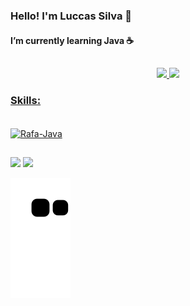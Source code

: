 

###  Hello! I'm Luccas Silva 👋 
####  I’m currently learning Java ☕ 

##

<div align="center">
  <a href="https://github.com/Luccas-Silva">
  <img height="140em" src="https://github-readme-stats.vercel.app/api?username=Luccas-Silva&show_icons=true&theme=merko&include_all_commits=true&count_private=true"/>
  <img height="140em" src="https://github-readme-stats.vercel.app/api/top-langs/?username=Luccas-Silva&layout=compact&langs_count=7&theme=merko"/>
</div>
  
### Skills:
 
<div style="display: inline_block"><br>
  <img align="center" alt="Rafa-Java" height="60" width="80" src="https://cdn.jsdelivr.net/gh/devicons/devicon/icons/java/java-plain.svg" />
</div> 
 
##
 
<div> 
<a href="https://www.linkedin.com/in/luccas-dos-anjos-correia-da-silva-5b85661a8/" target="_blank"><img src="https://img.shields.io/badge/-LinkedIn-%230077B5?style=for-the-badge&logo=linkedin&logoColor=white" target="_blank"></a>
 <a href = "mailto:lluccas.anjoss@gmail.com"><img src="https://img.shields.io/badge/-Gmail-%23333?style=for-the-badge&logo=gmail&logoColor=white" target="_blank"></a>
 
![Snake animation](https://github.com/Luccas-Silva/Luccas-Silva/blob/output/github-contribution-grid-snake.svg)
</div>


